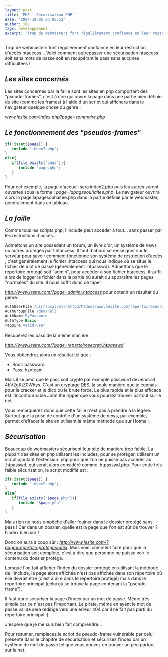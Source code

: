 ```yaml
---
layout: post
title: 'PHP - Sécurisation PHP'
date: '2004-10-05 23:06:53'
author: j0k
tags: développement
excerpt: 'Trop de webmasters font régulièrement confiance en leur restriction d''accès htaccess... Voici comment outrepasser une sécurisation htaccess soit sans mots de passe soit en récupérant le pass sans aucunes difficultées !'
---
```


Trop de webmasters font régulièrement confiance en leur restriction d'accès htaccess... Voici comment outrepasser une sécurisation htaccess soit sans mots de passe soit en récupérant le pass sans aucunes difficultées !

## _Les sites concernés_

  Les sites concernés par la faille sont les sites en php comportant des "pseudo-frames", c'est à dire qui ouvre la page dans une partie bien définie du site (comme les frames) à l'aide d'un script qui affichera dans le navigateur quelque chose du genre :

 *www.lesite.com/index.php?page=sommaire.php*

##  _Le fonctionnement des "pseudos-frames"_

```php
if(!isset($page)) {
   include "index2.php";
}
else{
   if(file_exists("page")){
      include "page.php";
   }
}
```

 Pour cet exemple, la page d'accueil sera index2.php puis les autres seront ouvertes sous la forme : *page=lapagesouhaitee.php*. Le navigateur ouvrira alors la page lapagesouhaitee.php dans la partie définie par le webmaster, généralement dans un tableau.

##  _La faille_

  Comme tous les scripts php, l'include peut accéder à tout... sans passer par les restrictions d'accès...

 Admettons un site possédant un forum, un livre d'or, un système de news ou autres protégés par l'htaccess. Il faut d'abord se renseigner sur le serveur pour savoir comment fonctionne son système de restriction d'accès ; c'est généralement le fichier .htaccess qui nous indique où se situe le fichier de mot de passe (généralement .htpasswd). Admettons que le répertoire protégé soit "admin", pour accéder à son fichier htaccess, il suffit alors de logger le fichier dans la partie où aurait du apparaître les pages "normales" du site. Il nous suffit donc de taper :

 *http://www.lesite.com/?page=admin/.htaccess* pour obtenir un résultat du genre :

```apache
AuthUserFile /usr/local/etc/httpd/htdocs/www.lesite.com/repertoiresecret/.htpasswd
AuthGroupFile /dev/null
AuthName ByPassword
AuthType Basic
require valid-user
```

 Récupérez les pass de la même manière :

 *http://www.lesite.com/?page=repertoiresecret/.htpasswd*

 Vous obtiendrez alors un résultat tel que :

 - Root: password
 - Pass: hzvteam

Mais il se peut que le pass soit crypté par exemple password deviendrait 4bV2gKtZ0Whys. C'est un cryptage DES, la seule manière que je connais pour le cracker et le dico ou le brute force. Le plus rapide et le plus efficace est l'incontournable John the ripper que vous pourrez trouver partout sur le net.

 Vous remarquerez donc que cette faille n'est pas à prendre à la légère. Surtout que la prise de contrôle d'un système de news, par exemple, permet d'effacer le site en utilisant la même méthode que sur Hotmail.

##  _Sécurisation_

  Beaucoup de webmasters sécurisent leur site de manière trop faible. La plupart des sites en php utilisant les includes, pour se protéger, utilisent un script ajoutant l'extension .php pour que l'on ne puisse pas accéder au .htpasswd, qui serait alors considéré comme .htpasswd.php. Pour cette très faible sécurisation, le script modifié est :

```php
if(!isset($page)) {
   include "index2.php";
}
else{
   if(file_exists("$page.php")){
      include "$page.php";
   }
}
```

Mais rien ne nous empêche d'aller fouiner dans le dossier protégé sans pass ! Car dans un dossier, quelle est la page que l'on est sûr de trouver ? l'index bien sûr !

Donc on aura à coup sûr :
*http://www.lesite.com/?page=repertoireprotege/index*.
Mais voici comment faire pour que la sécurisation soit complète, c'est à dire que personne ne puisse voir le contenu du dossier protégé.

Lorsque l'on fait afficher l'index du dossier protégé en utilisant la méthode de l'include, la page alors affichée n'est pas affichée dans son répertoire où elle devrait être (c'est à dire dans le répertoire protégé) mais dans le répertoire principal (celui où se trouve la page contenant la "pseudo-frame").

Il faut donc sécuriser la page d'index par un mot de passe. Même très simple car ce n'est pas l'important. Le pirate, même en ayant le mot de passe valide sera redirigé vers une erreur 404 car il ne fait pas parti du répertoire principal :)

J'espère que je me suis bien fait comprendre...

Pour résumer, remplacez le script de pseudo-frame vulnérable par celui présenté dans le chapitre de sécurisation et sécurisez l'index par un système de mot de passe tel que vous pouvez en trouver un peu partout sur le net.
